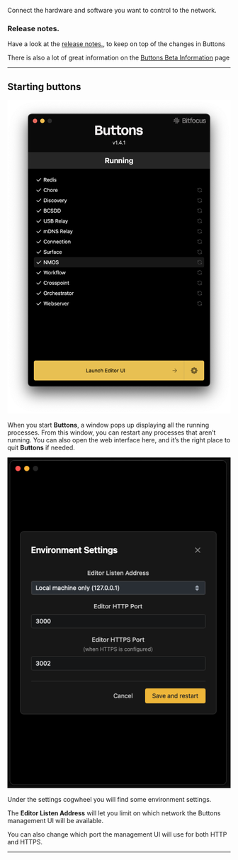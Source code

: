 
Connect the hardware and software you want to control to the network.

### Release notes.

Have a look at the [release notes.](https://bitfocus.notion.site/Buttons-1-0-Hello-Production-1a4d78a0191a805cb4f5c8032c92496a), to keep on top of the changes in Buttons 


There is also a lot of great information on the [Buttons Beta Information](https://bitfocus.notion.site/Beta-Information-66a37157322e4d8aabfbd4f76edc4909?pvs=25) page

---

## Starting buttons

![alt text](images/watchdog.png)

When you start **Buttons**, a window pops up displaying all the running processes. From this window, you can restart any processes that aren’t running. You can also open the web interface here, and it’s the right place to quit **Buttons** if needed.

![alt text](images/watchdog_2.png)

Under the settings cogwheel you will find some environment settings.

The **Editor Listen Address** will let you limit on which network the Buttons management UI will be available.

You can also change which port the management UI will use for both HTTP and HTTPS. 

---